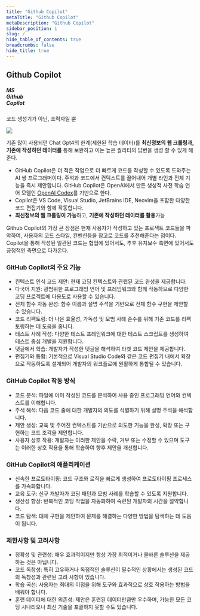 ```yaml
---
title: "Github Copilot"
metaTitle: "Github Copilot"
metaDescription: "Github Copilot"
sidebar_position: 1
slug: /
hide_table_of_contents: true
breadcrumbs: false
hide_title: true
---
```


## Github Copilot

<div className="sec">
<div className="intro-visual">
      <div className="intro-text">
            <h5 className="intro-visual-header">MS<br/>Github<br/>Copilot</h5>
            <p>코드 생성기가 아닌, 조력자일 뿐</p>
      </div>
      <div className="intro-image">
            <img src={require('@site/static/img/main/copilot_logo.png').default} />
      </div>
</div>

기존 많이 사용되던 Chat Gpt4의 한계(제한된 학습 데이터)를
**최신정보의 웹 크롤링과, 기존에 작성하던 데이터를** 통해 보완하고 이는 높은 퀄리티의 답변을 생성 할 수 있게 해준다.

- GitHub Copilot은 더 적은 작업으로 더 빠르게 코드를 작성할 수 있도록 도와주는 AI 쌍 프로그래머이다.
  주석과 코드에서 컨텍스트를 끌어내어 개별 라인과 전체 기능을 즉시 제안합니다.
  GitHub Copilot은 OpenAI에서 만든 생성적 사전 학습 언어 모델인
  [OpenAI Codex](https://openai.com/blog/openai-codex)를 기반으로 한다.
- Copilot은 VS Code, Visual Studio, JetBrains IDE, Neovim을 포함한 다양한 코드 편집기와 함께 작동합니다.
- **최신정보의 웹 크롤링이 가능**하고, **기존에 작성하던 데이터를 활용**가능

Github Copilot의 가장 큰 장점은 현재 사용자가 작성하고 있는 프로젝트 코드들을 파악하여, 사용자의 코드 스타일, 컨벤션등을 참고로 코드를 추천해준다는 점이다.
Copilot을 통해 작성된 일관된 코드는 협업에 있어서도, 추후 유지보수 측면에 있어서도 긍정적인 측면으로 다가온다.

### GitHub Copilot의 주요 기능

- 컨텍스트 인식 코드 제안: 현재 코딩 컨텍스트와 관련된 코드 완성을 제공합니다.
- 다국어 지원: 광범위한 프로그래밍 언어 및 프레임워크와 함께 작동하므로 다양한 코딩 프로젝트에 다용도로 사용할 수 있습니다.
- 전체 함수 자동 완성: 함수 이름과 설명 주석을 기반으로 전체 함수 구현을 제안할 수 있습니다.
- 코드 리팩토링: 더 나은 효율성, 가독성 및 모범 사례 준수를 위해 기존 코드를 리팩토링하는 데 도움을 줍니다.
- 테스트 사례 작성: 다양한 테스트 프레임워크에 대한 테스트 스크립트를 생성하여 테스트 중심 개발을 지원합니다.
- 댓글에서 학습: 개발자가 작성한 댓글을 해석하여 타겟 코드 제안을 제공합니다.
- 편집기와 통합: 기본적으로 Visual Studio Code와 같은 코드 편집기 내에서 확장으로 작동하도록 설계되어 개발자의 워크플로에 원활하게 통합될 수 있습니다.

### GitHub Copilot 작동 방식

- 코드 분석: 파일에 이미 작성된 코드를 분석하여 사용 중인 프로그래밍 언어와 컨텍스트를 이해합니다.
- 주석 해석: 다음 코드 줄에 대한 개발자의 의도를 식별하기 위해 설명 주석을 해석합니다.
- 제안 생성: 교육 및 주어진 컨텍스트를 기반으로 의도한 기능을 완성, 확장 또는 구현하는 코드 조각을 제안합니다.
- 사용자 상호 작용: 개발자는 이러한 제안을 수락, 거부 또는 수정할 수 있으며 도구는 이러한 상호 작용을 통해 학습하여 향후 제안을 개선합니다.

### GitHub Copilot의 애플리케이션

- 신속한 프로토타이핑: 코드 구조와 로직을 빠르게 생성하여 프로토타이핑 프로세스를 가속화합니다.
- 교육 도구: 신규 개발자가 코딩 패턴과 모범 사례를 학습할 수 있도록 지원합니다.
- 생산성 향상: 반복적인 코딩 작업을 자동화하여 숙련된 개발자의 시간을 절약합니다.
- 코드 탐색: 대체 구현을 제안하여 문제를 해결하는 다양한 방법을 탐색하는 데 도움이 됩니다.

### 제한사항 및 고려사항

- 정확성 및 관련성: 매우 효과적이지만 항상 가장 최적이거나 올바른 솔루션을 제공하는 것은 아닙니다.
- 코드 독창성: 특히 고유하거나 독점적인 솔루션이 필수적인 상황에서는 생성된 코드의 독창성과 관련된 고려 사항이 있습니다.
- 학습 곡선: 사용자는 최대의 이점을 위해 도구와 효과적으로 상호 작용하는 방법을 배워야 합니다.
- 훈련 데이터에 대한 의존성: 제안은 훈련된 데이터만큼만 우수하며, 가능한 모든 코딩 시나리오나 최신 기술을 포괄하지 못할 수도 있습니다.

</div>
